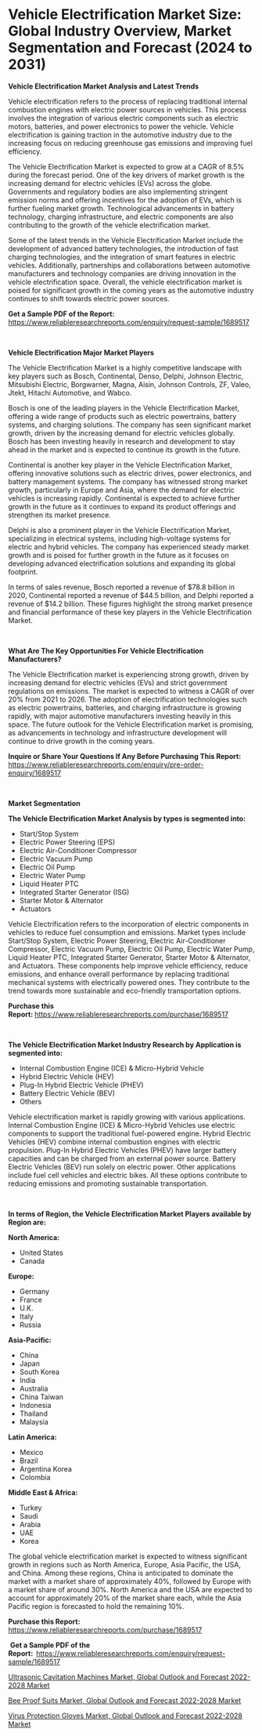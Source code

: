 <p><h1>Vehicle Electrification Market Size: Global Industry Overview, Market Segmentation and Forecast (2024 to 2031)</h1></p><p><strong>Vehicle Electrification Market Analysis and Latest Trends</strong></p>
<p><p>Vehicle electrification refers to the process of replacing traditional internal combustion engines with electric power sources in vehicles. This process involves the integration of various electric components such as electric motors, batteries, and power electronics to power the vehicle. Vehicle electrification is gaining traction in the automotive industry due to the increasing focus on reducing greenhouse gas emissions and improving fuel efficiency.</p><p>The Vehicle Electrification Market is expected to grow at a CAGR of 8.5% during the forecast period. One of the key drivers of market growth is the increasing demand for electric vehicles (EVs) across the globe. Governments and regulatory bodies are also implementing stringent emission norms and offering incentives for the adoption of EVs, which is further fueling market growth. Technological advancements in battery technology, charging infrastructure, and electric components are also contributing to the growth of the vehicle electrification market.</p><p>Some of the latest trends in the Vehicle Electrification Market include the development of advanced battery technologies, the introduction of fast charging technologies, and the integration of smart features in electric vehicles. Additionally, partnerships and collaborations between automotive manufacturers and technology companies are driving innovation in the vehicle electrification space. Overall, the vehicle electrification market is poised for significant growth in the coming years as the automotive industry continues to shift towards electric power sources.</p></p>
<p><strong>Get a Sample PDF of the Report:&nbsp;</strong> <a href="https://www.reliableresearchreports.com/enquiry/request-sample/1689517">https://www.reliableresearchreports.com/enquiry/request-sample/1689517</a></p>
<p>&nbsp;</p>
<p><strong>Vehicle Electrification Major Market Players</strong></p>
<p><p>The Vehicle Electrification Market is a highly competitive landscape with key players such as Bosch, Continental, Denso, Delphi, Johnson Electric, Mitsubishi Electric, Borgwarner, Magna, Aisin, Johnson Controls, ZF, Valeo, Jtekt, Hitachi Automotive, and Wabco.</p><p>Bosch is one of the leading players in the Vehicle Electrification Market, offering a wide range of products such as electric powertrains, battery systems, and charging solutions. The company has seen significant market growth, driven by the increasing demand for electric vehicles globally. Bosch has been investing heavily in research and development to stay ahead in the market and is expected to continue its growth in the future.</p><p>Continental is another key player in the Vehicle Electrification Market, offering innovative solutions such as electric drives, power electronics, and battery management systems. The company has witnessed strong market growth, particularly in Europe and Asia, where the demand for electric vehicles is increasing rapidly. Continental is expected to achieve further growth in the future as it continues to expand its product offerings and strengthen its market presence.</p><p>Delphi is also a prominent player in the Vehicle Electrification Market, specializing in electrical systems, including high-voltage systems for electric and hybrid vehicles. The company has experienced steady market growth and is poised for further growth in the future as it focuses on developing advanced electrification solutions and expanding its global footprint.</p><p>In terms of sales revenue, Bosch reported a revenue of $78.8 billion in 2020, Continental reported a revenue of $44.5 billion, and Delphi reported a revenue of $14.2 billion. These figures highlight the strong market presence and financial performance of these key players in the Vehicle Electrification Market.</p></p>
<p>&nbsp;</p>
<p><strong>What Are The Key Opportunities For Vehicle Electrification Manufacturers?</strong></p>
<p><p>The Vehicle Electrification market is experiencing strong growth, driven by increasing demand for electric vehicles (EVs) and strict government regulations on emissions. The market is expected to witness a CAGR of over 20% from 2021 to 2026. The adoption of electrification technologies such as electric powertrains, batteries, and charging infrastructure is growing rapidly, with major automotive manufacturers investing heavily in this space. The future outlook for the Vehicle Electrification market is promising, as advancements in technology and infrastructure development will continue to drive growth in the coming years.</p></p>
<p><strong>Inquire or Share Your Questions If Any Before Purchasing This Report:</strong> <a href="https://www.reliableresearchreports.com/enquiry/pre-order-enquiry/1689517">https://www.reliableresearchreports.com/enquiry/pre-order-enquiry/1689517</a></p>
<p>&nbsp;</p>
<p><strong>Market Segmentation</strong></p>
<p><strong>The Vehicle Electrification Market Analysis by types is segmented into:</strong></p>
<p><ul><li>Start/Stop System</li><li>Electric Power Steering (EPS)</li><li>Electric Air-Conditioner Compressor</li><li>Electric Vacuum Pump</li><li>Electric Oil Pump</li><li>Electric Water Pump</li><li>Liquid Heater PTC</li><li>Integrated Starter Generator (ISG)</li><li>Starter Motor & Alternator</li><li>Actuators</li></ul></p>
<p><p>Vehicle Electrification refers to the incorporation of electric components in vehicles to reduce fuel consumption and emissions. Market types include Start/Stop System, Electric Power Steering, Electric Air-Conditioner Compressor, Electric Vacuum Pump, Electric Oil Pump, Electric Water Pump, Liquid Heater PTC, Integrated Starter Generator, Starter Motor & Alternator, and Actuators. These components help improve vehicle efficiency, reduce emissions, and enhance overall performance by replacing traditional mechanical systems with electrically powered ones. They contribute to the trend towards more sustainable and eco-friendly transportation options.</p></p>
<p><strong>Purchase this Report:&nbsp;</strong><a href="https://www.reliableresearchreports.com/purchase/1689517">https://www.reliableresearchreports.com/purchase/1689517</a></p>
<p>&nbsp;</p>
<p><strong>The Vehicle Electrification Market Industry Research by Application is segmented into:</strong></p>
<p><ul><li>Internal Combustion Engine (ICE) & Micro-Hybrid Vehicle</li><li>Hybrid Electric Vehicle (HEV)</li><li>Plug-In Hybrid Electric Vehicle (PHEV)</li><li>Battery Electric Vehicle (BEV)</li><li>Others</li></ul></p>
<p><p>Vehicle electrification market is rapidly growing with various applications. Internal Combustion Engine (ICE) & Micro-Hybrid Vehicles use electric components to support the traditional fuel-powered engine. Hybrid Electric Vehicles (HEV) combine internal combustion engines with electric propulsion. Plug-In Hybrid Electric Vehicles (PHEV) have larger battery capacities and can be charged from an external power source. Battery Electric Vehicles (BEV) run solely on electric power. Other applications include fuel cell vehicles and electric bikes. All these options contribute to reducing emissions and promoting sustainable transportation.</p></p>
<p>&nbsp;</p>
<p><strong>In terms of Region, the Vehicle Electrification Market Players available by Region are:</strong></p>
<p>
    <p> <strong> North America: </strong>
        <ul>
            <li>United States</li>
            <li>Canada</li>
        </ul>
        </p> 
    <p> <strong> Europe: </strong>
        <ul>
            <li>Germany</li>
            <li>France</li>
            <li>U.K.</li>
            <li>Italy</li>
            <li>Russia</li>
        </ul>
        </p> 
    <p> <strong> Asia-Pacific: </strong>
        <ul>
            <li>China</li>
            <li>Japan</li>
            <li>South Korea</li>
            <li>India</li>
            <li>Australia</li>
            <li>China Taiwan</li>
            <li>Indonesia</li>
            <li>Thailand</li>
            <li>Malaysia</li>
        </ul>
        </p> 
    <p> <strong> Latin America: </strong>
        <ul>
            <li>Mexico</li>
            <li>Brazil</li>
            <li>Argentina Korea</li>
            <li>Colombia</li>
        </ul>
        </p> 
    <p> <strong> Middle East & Africa: </strong>
        <ul>
            <li>Turkey</li>
            <li>Saudi</li>
            <li>Arabia</li>
            <li>UAE</li>
            <li>Korea</li>
        </ul>
    </p>
    </p>
<p><p>The global vehicle electrification market is expected to witness significant growth in regions such as North America, Europe, Asia Pacific, the USA, and China. Among these regions, China is anticipated to dominate the market with a market share of approximately 40%, followed by Europe with a market share of around 30%. North America and the USA are expected to account for approximately 20% of the market share each, while the Asia Pacific region is forecasted to hold the remaining 10%.</p></p>
<p><strong>Purchase this Report: </strong><a href="https://www.reliableresearchreports.com/purchase/1689517">https://www.reliableresearchreports.com/purchase/1689517</a></p>
<p>&nbsp;<strong>Get a Sample PDF of the Report:&nbsp;&nbsp;</strong><a href="https://www.reliableresearchreports.com/enquiry/request-sample/1689517">https://www.reliableresearchreports.com/enquiry/request-sample/1689517</a></p>
<p><strong></strong></p>
<p><p><a href="https://view.publitas.com/reportprime-1/ultrasonic-cavitation-machines-market-global-outlook-and-forecast-2022-2028-market-research-report-unlocks-analysis-on-the-market-financial-status-market-size-and-market-revenue-upto-2030/">Ultrasonic Cavitation Machines Market, Global Outlook and Forecast 2022-2028 Market</a></p><p><a href="https://view.publitas.com/reportprime-1/bee-proof-suits-market-global-outlook-and-forecast-2022-2028-market-research-report-provides-thorough-industry-overview-which-offers-an-in-depth-analysis-of-product-trends-and-new-market-divisions/">Bee Proof Suits Market, Global Outlook and Forecast 2022-2028 Market</a></p><p><a href="https://view.publitas.com/reportprime-1/virus-protection-gloves-market-global-outlook-and-forecast-2022-2028-market-share-market-new-trends-analysis-report-by-type-by-application-by-end-use-by-region-and-segment-forecasts-2023-2030/">Virus Protection Gloves Market, Global Outlook and Forecast 2022-2028 Market</a></p></p>